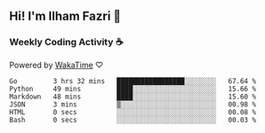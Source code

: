 ## Hi! I'm Ilham Fazri 👋

### Weekly Coding Activity ☕
Powered by [WakaTime](https://wakatime.com/) ♡
<!--START_SECTION:waka-->

```text
Go         3 hrs 32 mins   █████████████████░░░░░░░░   67.64 %
Python     49 mins         ████░░░░░░░░░░░░░░░░░░░░░   15.66 %
Markdown   48 mins         ████░░░░░░░░░░░░░░░░░░░░░   15.60 %
JSON       3 mins          ▒░░░░░░░░░░░░░░░░░░░░░░░░   00.98 %
HTML       0 secs          ░░░░░░░░░░░░░░░░░░░░░░░░░   00.08 %
Bash       0 secs          ░░░░░░░░░░░░░░░░░░░░░░░░░   00.03 %
```

<!--END_SECTION:waka-->
